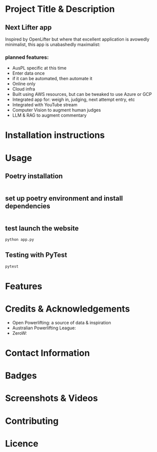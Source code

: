 # Project Title & Description

## Next Lifter app
Inspired by OpenLifter but where that excellent application is avowedly 
minimalist, this app is unabashedly maximalist:

### planned features:
- AusPL specific at this time
- Enter data once
- if it can be automated, then automate it
- Online only
- Cloud infra
- Built using AWS resources, but can be tweaked to use Azure or GCP
- Integrated app for: weigh in, judging, next attempt entry, etc
- Integrated with YouTube stream
- Computer Vision to augment human judges 
- LLM & RAG to augment commentary

# Installation instructions

# Usage

## Poetry installation
```bash
```

## set up poetry environment and install dependencies
```bash
```

## test launch the website
```bash
python app.py
```

## Testing with PyTest
```bash
pytest
```

# Features


# Credits & Acknowledgements
- Open Powerlifting: a source of data & inspiration
- Australian Powerlifting League: 
- ZeroW: 

# Contact Information


# Badges


# Screenshots & Videos


# Contributing


# Licence


